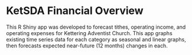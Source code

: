 # KetSDA Financial Overview
This R Shiny app was developed to forecast tithes, operating income, and operating expenses for Kettering Adventist Church. This app graphs existing time series data for each category as seasonal and linear graphs, then forecasts expected near-future (12 months) changes in each. 
